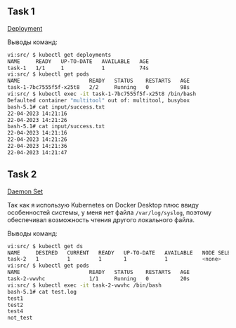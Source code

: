 ## Task 1

[Deployment](src/1-deployment.yaml)

Выводы команд:
```bash
vi:src/ $ kubectl get deployments
NAME     READY   UP-TO-DATE   AVAILABLE   AGE
task-1   1/1     1            1           74s
vi:src/ $ kubectl get pods
NAME                      READY   STATUS    RESTARTS   AGE
task-1-7bc7555f5f-x25t8   2/2     Running   0          98s
vi:src/ $ kubectl exec -it task-1-7bc7555f5f-x25t8 /bin/bash
Defaulted container "multitool" out of: multitool, busybox
bash-5.1# cat input/success.txt 
22-04-2023 14:21:16
22-04-2023 14:21:26
bash-5.1# cat input/success.txt 
22-04-2023 14:21:16
22-04-2023 14:21:26
22-04-2023 14:21:36
22-04-2023 14:21:47
```

## Task 2

[Daemon Set](src/2-daemon-set.yaml)

Так как я использую Kubernetes on Docker Desktop плюс ввиду особенностей системы, у меня нет файла `/var/log/syslog`, поэтому обеспечивал возможность чтения другого локального файла.

Выводы команд:
```bash
vi:src/ $ kubectl get ds
NAME     DESIRED   CURRENT   READY   UP-TO-DATE   AVAILABLE   NODE SELECTOR   AGE
task-2   1         1         1       1            1           <none>          18s
vi:src/ $ kubectl get pods
NAME                      READY   STATUS    RESTARTS   AGE
task-2-vwvhc              1/1     Running   0          20s
vi:src/ $ kubectl exec -it task-2-vwvhc /bin/bash
bash-5.1# cat test.log 
test1
test2
test4
not_test
```
